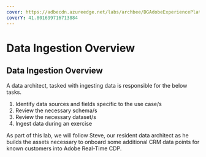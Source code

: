 ```yaml
---
cover: https://adbecdn.azureedge.net/labs/archbee/DGAdobeExperiencePlatformMulti/aep.png
coverY: 41.801699716713884
---
```


# Data Ingestion Overview

## Data Ingestion Overview

A data architect, tasked with ingesting data is responsible for the below tasks.

1. Identify data sources and fields specific to the use case/s
2. Review the necessary schema/s
3. Review the necessary dataset/s
4. Ingest data during an exercise

As part of this lab, we will follow Steve, our resident data architect as he builds the assets necessary to onboard some additional CRM data points for known customers into Adobe Real-Time CDP.
